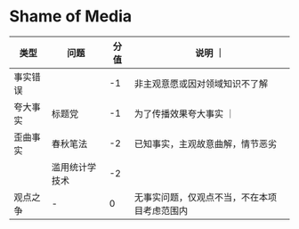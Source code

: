 # Shame of Media

| 类型 | 问题 | 分值 | 说明 ｜
| --- | --- | --- | --- |
| 事实错误 | | -1 | 非主观意愿或因对领域知识不了解 |
| 夸大事实 | 标题党 | -1 | 为了传播效果夸大事实 ｜
| 歪曲事实 | 春秋笔法 | -2 | 已知事实，主观故意曲解，情节恶劣 |
| | 滥用统计学技术 | -2 |
| 观点之争 | - | 0 | 无事实问题，仅观点不当，不在本项目考虑范围内 |
